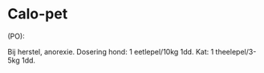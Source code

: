 # Calo-pet

(PO):

Bij herstel, anorexie. Dosering hond: 1 eetlepel/10kg 1dd. Kat: 1 theelepel/3-5kg 1dd.
